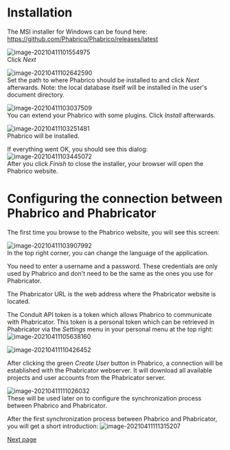 # Installation

The MSI installer for Windows can be found here: <https://github.com/Phabrico/Phabrico/releases/latest>

![image-20210411101554975](msi-installer-01.png) <br />
Click *Next*



![image-20210411102642590](msi-installer-02.png) <br /> 
Set the path to where Phabrico should be installed to and click *Next* afterwards.
 Note: the local database itself will be installed in the user's document directory.



![image-20210411103037509](msi-installer-03.png) <br /> 
You can extend your Phabrico with some plugins.
 Click *Install* afterwards.



![image-20210411103251481](msi-installer-04.png) <br /> 
Phabrico will be installed.



If everything went OK, you should see this dialog: <br />
![image-20210411103445072](msi-installer-05.png) <br /> 
After you click *Finish* to close the installer, your browser will open the Phabrico website.



# Configuring the connection between Phabrico and Phabricator

 The first time you browse to the Phabrico website, you will see this screen:

![image-20210411103907992](configuration-01.png) <br /> 
In the top right corner, you can change the language of the application.

You need to enter a username and a password.
These credentials are only used by Phabrico and don't need to be the same as the ones you use for Phabricator.

The Phabricator URL is the web address where the Phabricator website is located.

The Conduit API token is a token which allows Phabrico to communicate with Phabricator.
This token is a personal token which can be retrieved in Phabricator via the *Settings* menu in your personal menu at the top right: ![image-20210411105638160](configuration-02.png) <br />

![image-20210411110426452](configuration-03.png) <br />

After clicking the green *Create User* button in Phabrico, a connection will be established with the Phabricator webserver.
It will download all available projects and user accounts from the Phabricator server.

![image-20210411111026032](configuration-04.png) <br />
These will be used later on to configure the synchronization process between Phabrico and Phabricator.

After the first synchronization process between Phabrico and Phabricator, you will get a short introduction:
![image-20210411111315207](configuration-05.png) <br />

[Next page](../02-Configuration/README.md)